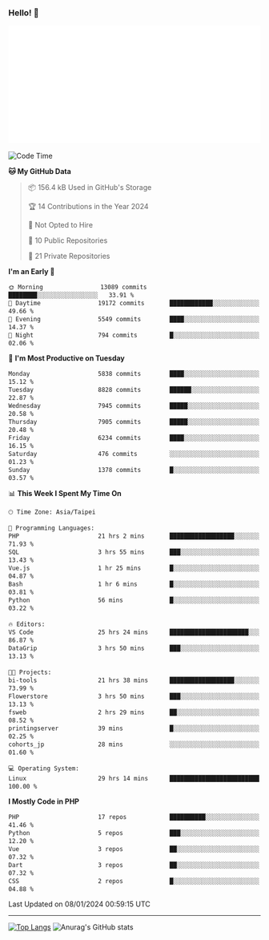 ### Hello! 👋

![Metrics](/metrics.classic.svg)

<!--START_SECTION:waka-->
![Code Time](http://img.shields.io/badge/Code%20Time-1%2C024%20hrs%2034%20mins-blue)

**🐱 My GitHub Data** 

> 📦 156.4 kB Used in GitHub's Storage 
 > 
> 🏆 14 Contributions in the Year 2024
 > 
> 🚫 Not Opted to Hire
 > 
> 📜 10 Public Repositories 
 > 
> 🔑 21 Private Repositories 
 > 
**I'm an Early 🐤** 

```text
🌞 Morning                13089 commits       ████████░░░░░░░░░░░░░░░░░   33.91 % 
🌆 Daytime                19172 commits       ████████████░░░░░░░░░░░░░   49.66 % 
🌃 Evening                5549 commits        ████░░░░░░░░░░░░░░░░░░░░░   14.37 % 
🌙 Night                  794 commits         █░░░░░░░░░░░░░░░░░░░░░░░░   02.06 % 
```
📅 **I'm Most Productive on Tuesday** 

```text
Monday                   5838 commits        ████░░░░░░░░░░░░░░░░░░░░░   15.12 % 
Tuesday                  8828 commits        ██████░░░░░░░░░░░░░░░░░░░   22.87 % 
Wednesday                7945 commits        █████░░░░░░░░░░░░░░░░░░░░   20.58 % 
Thursday                 7905 commits        █████░░░░░░░░░░░░░░░░░░░░   20.48 % 
Friday                   6234 commits        ████░░░░░░░░░░░░░░░░░░░░░   16.15 % 
Saturday                 476 commits         ░░░░░░░░░░░░░░░░░░░░░░░░░   01.23 % 
Sunday                   1378 commits        █░░░░░░░░░░░░░░░░░░░░░░░░   03.57 % 
```


📊 **This Week I Spent My Time On** 

```text
🕑︎ Time Zone: Asia/Taipei

💬 Programming Languages: 
PHP                      21 hrs 2 mins       ██████████████████░░░░░░░   71.93 % 
SQL                      3 hrs 55 mins       ███░░░░░░░░░░░░░░░░░░░░░░   13.43 % 
Vue.js                   1 hr 25 mins        █░░░░░░░░░░░░░░░░░░░░░░░░   04.87 % 
Bash                     1 hr 6 mins         █░░░░░░░░░░░░░░░░░░░░░░░░   03.81 % 
Python                   56 mins             █░░░░░░░░░░░░░░░░░░░░░░░░   03.22 % 

🔥 Editors: 
VS Code                  25 hrs 24 mins      ██████████████████████░░░   86.87 % 
DataGrip                 3 hrs 50 mins       ███░░░░░░░░░░░░░░░░░░░░░░   13.13 % 

🐱‍💻 Projects: 
bi-tools                 21 hrs 38 mins      ██████████████████░░░░░░░   73.99 % 
Flowerstore              3 hrs 50 mins       ███░░░░░░░░░░░░░░░░░░░░░░   13.13 % 
fsweb                    2 hrs 29 mins       ██░░░░░░░░░░░░░░░░░░░░░░░   08.52 % 
printingserver           39 mins             █░░░░░░░░░░░░░░░░░░░░░░░░   02.25 % 
cohorts_jp               28 mins             ░░░░░░░░░░░░░░░░░░░░░░░░░   01.60 % 

💻 Operating System: 
Linux                    29 hrs 14 mins      █████████████████████████   100.00 % 
```

**I Mostly Code in PHP** 

```text
PHP                      17 repos            ██████████░░░░░░░░░░░░░░░   41.46 % 
Python                   5 repos             ███░░░░░░░░░░░░░░░░░░░░░░   12.20 % 
Vue                      3 repos             ██░░░░░░░░░░░░░░░░░░░░░░░   07.32 % 
Dart                     3 repos             ██░░░░░░░░░░░░░░░░░░░░░░░   07.32 % 
CSS                      2 repos             █░░░░░░░░░░░░░░░░░░░░░░░░   04.88 % 
```




 Last Updated on 08/01/2024 00:59:15 UTC
<!--END_SECTION:waka-->

<hr>

<span style="display:inline-block">[![Top Langs](https://github-readme-stats.vercel.app/api/top-langs/?username=maureendadap&layout=compact&theme=transparent)](https://github.com/anuraghazra/github-readme-stats)</span>
<span style="display:inline-block">![Anurag's GitHub stats](https://github-readme-stats.vercel.app/api?username=maureendadap&show_icons=true&theme=transparent&count_private=true)</span>

<!--
**MaureenDadap/maureendadap** is a ✨ _special_ ✨ repository because its `README.md` (this file) appears on your GitHub profile.

Here are some ideas to get you started:

- 🔭 I’m currently working on ...
- 🌱 I’m currently learning ...
- 👯 I’m looking to collaborate on ...
- 🤔 I’m looking for help with ...
- 💬 Ask me about ...
- 📫 How to reach me: ...
- 😄 Pronouns: ...
- ⚡ Fun fact: ...
-->

